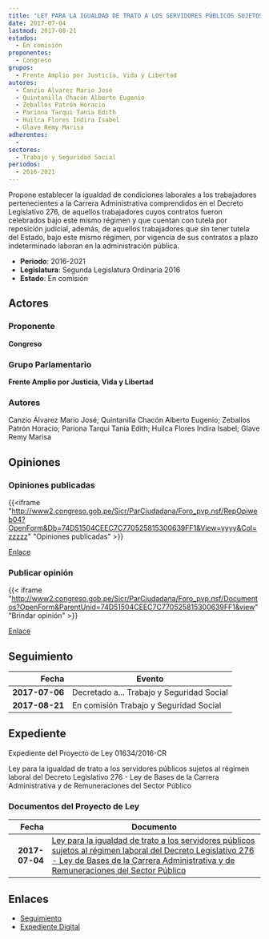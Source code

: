 ```yaml
---
title: "LEY PARA LA IGUALDAD DE TRATO A LOS SERVIDORES PÚBLICOS SUJETOS AL RÉGIMEN LABORAL DEL DECRETO LEGISLATIVO 276-LEY DE BASES DE LA CARRERA ADMINISTRATIVA Y DE REMUNERACIONES DEL SECTOR PÚBLICO"
date: 2017-07-04
lastmod: 2017-08-21
estados: 
  - En comisión
proponentes: 
  - Congreso
grupos: 
  - Frente Amplio por Justicia, Vida y Libertad
autores: 
  - Canzio Álvarez Mario José
  - Quintanilla Chacón Alberto Eugenio
  - Zeballos Patrón Horacio
  - Pariona Tarqui Tania Edith
  - Huilca Flores Indira Isabel
  - Glave Remy Marisa
adherentes: 
  - 
sectores: 
  - Trabajo y Seguridad Social
periodos: 
  - 2016-2021
---
```


Propone establecer la igualdad de condiciones laborales a los trabajadores pertenecientes a la Carrera Administrativa comprendidos en el Decreto Legislativo 276, de aquellos trabajadores cuyos contratos fueron celebrados bajo este mismo régimen y que cuentan con tutela por reposición judicial, además, de aquellos trabajadores que sin tener tutela del Estado, bajo este mismo régimen, por vigencia de sus contratos a plazo indeterminado laboran en la administración pública.

- **Periodo**: 2016-2021
- **Legislatura**: Segunda Legislatura Ordinaria 2016
- **Estado**: En comisión

## Actores

### Proponente

**Congreso**

### Grupo Parlamentario

**Frente Amplio por Justicia, Vida y Libertad**

### Autores

Canzio Álvarez Mario José; Quintanilla Chacón Alberto Eugenio; Zeballos Patrón Horacio; Pariona Tarqui Tania Edith; Huilca Flores Indira Isabel; Glave Remy Marisa


## Opiniones

### Opiniones publicadas

{{<iframe "http://www2.congreso.gob.pe/Sicr/ParCiudadana/Foro_pvp.nsf/RepOpiweb04?OpenForm&Db=74D51504CEEC7C770525815300639FF1&View=yyyy&Col=zzzzz" "Opiniones publicadas" >}}

[Enlace](http://www2.congreso.gob.pe/Sicr/ParCiudadana/Foro_pvp.nsf/RepOpiweb04?OpenForm&Db=74D51504CEEC7C770525815300639FF1&View=yyyy&Col=zzzzz)
### Publicar opinión

{{< iframe "http://www2.congreso.gob.pe/Sicr/ParCiudadana/Foro_pvp.nsf/Documentos?OpenForm&ParentUnid=74D51504CEEC7C770525815300639FF1&view" "Brindar opinión" >}}

[Enlace](http://www2.congreso.gob.pe/Sicr/ParCiudadana/Foro_pvp.nsf/Documentos?OpenForm&ParentUnid=74D51504CEEC7C770525815300639FF1&view)

## Seguimiento

| Fecha | Evento |
|------:|--------|
| **2017-07-06** | Decretado a... Trabajo y Seguridad Social|
| **2017-08-21** | En comisión Trabajo y Seguridad Social|


## Expediente

Expediente del Proyecto de Ley 01634/2016-CR

Ley para la igualdad de trato a los servidores públicos sujetos al régimen laboral del Decreto Legislativo 276 - Ley de Bases de la Carrera Administrativa y de Remuneraciones del Sector Público


### Documentos del Proyecto de Ley

| Fecha | Documento |
|------:|--------|
| **2017-07-04** | [Ley para la igualdad de trato a los servidores públicos sujetos al régimen laboral del Decreto Legislativo 276 - Ley de Bases de la Carrera Administrativa y de Remuneraciones del Sector Público](http://www.leyes.congreso.gob.pe/Documentos/2016_2021/Proyectos_de_Ley_y_de_Resoluciones_Legislativas/PL0163420170704..PDF) |

## Enlaces 

- [Seguimiento](http://www2.congreso.gob.pehttp://www2.congreso.gob.pe/Sicr/TraDocEstProc/CLProLey2016.nsf/f7fff46988ca05b1052578e100829cc7/a836b8b1d433d93505258153007071d7?OpenDocument)
- [Expediente Digital](http://www2.congreso.gob.pehttp://www2.congreso.gob.pe/Sicr/TraDocEstProc/CLProLey2016.nsf/f7fff46988ca05b1052578e100829cc7/a836b8b1d433d93505258153007071d7?OpenDocument&Click=05257FB7005EB655.eb71d0cf91d8294e05256cdf006b5706/$Body/0.1C6C)
